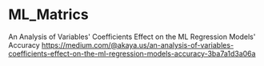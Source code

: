 # ML_Matrics
An Analysis of Variables' Coefficients Effect on the ML Regression Models' Accuracy
https://medium.com/@akaya.us/an-analysis-of-variables-coefficients-effect-on-the-ml-regression-models-accuracy-3ba7a1d3a06a
